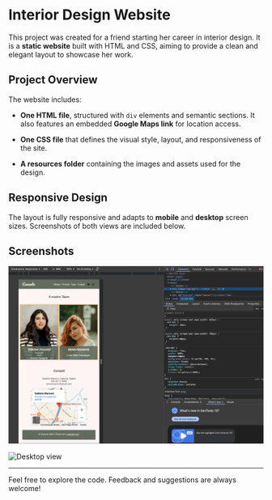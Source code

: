 # Interior Design Website

This project was created for a friend starting her career in interior design. It is a **static website** built with HTML and CSS, aiming to provide a clean and elegant layout to showcase her work.

## Project Overview

The website includes:

-   **One HTML file**, structured with `div` elements and semantic sections. It also features an embedded **Google Maps link** for location access.

-   **One CSS file** that defines the visual style, layout, and responsiveness of the site.

-   **A resources folder** containing the images and assets used for the design.

## Responsive Design

The layout is fully responsive and adapts to **mobile** and **desktop** screen sizes. Screenshots of both views are included below.

## Screenshots

![Mobile view](screenshots/ScreenshotMobile.png)

![Desktop view](screenshots/ScreenshotDesktop.png)

---

Feel free to explore the code. Feedback and suggestions are always welcome!
